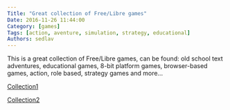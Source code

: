 ```yaml
---
Title: "Great collection of Free/Libre games"
Date: 2016-11-26 11:44:00
Category: [games]
Tags: [action, aventure, simulation, strategy, educational]
Authors: sedlav
---
```


This is a great collection of Free/Libre games, can be found: old school text adventures, educational games, 8-bit platform games, browser-based games, action, role based, strategy games and more...

[Collection1](http://osgameclones.com/)

[Collection2](https://github.com/leereilly/games)

